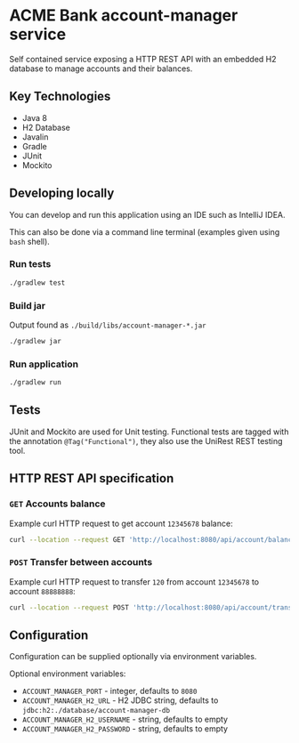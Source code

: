 # ACME Bank account-manager service

Self contained service exposing a HTTP REST API with an embedded H2 database to manage accounts and their balances.

## Key Technologies

- Java 8
- H2 Database
- Javalin
- Gradle
- JUnit
- Mockito

## Developing locally

You can develop and run this application using an IDE such as IntelliJ IDEA.

This can also be done via a command line terminal (examples given using `bash` shell).

### Run tests

```sh
./gradlew test
```

### Build jar

Output found as `./build/libs/account-manager-*.jar`

```sh
./gradlew jar
```

### Run application

```sh
./gradlew run
```

## Tests

JUnit and Mockito are used for Unit testing. Functional tests are tagged with the annotation `@Tag("Functional")`, they also use the UniRest REST testing tool.
 
## HTTP REST API specification

### `GET` Accounts balance

Example curl HTTP request to get account `12345678` balance:

```sh
curl --location --request GET 'http://localhost:8080/api/account/balance/12345678'
```

### `POST` Transfer between accounts

Example curl HTTP request to transfer `120` from account `12345678` to account `88888888`:

```sh
curl --location --request POST 'http://localhost:8080/api/account/transfer/from/12345678/to/88888888/amount/120'
```

## Configuration

Configuration can be supplied optionally via environment variables.

Optional environment variables:

- `ACCOUNT_MANAGER_PORT` - integer, defaults to `8080`
- `ACCOUNT_MANAGER_H2_URL` - H2 JDBC string, defaults to `jdbc:h2:./database/account-manager-db`
- `ACCOUNT_MANAGER_H2_USERNAME` - string, defaults to empty
- `ACCOUNT_MANAGER_H2_PASSWORD` - string, defaults to empty
